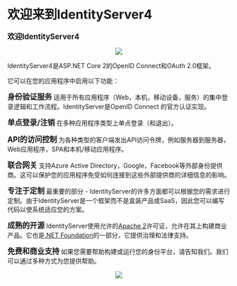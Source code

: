 # 欢迎来到IdentityServer4

**<big>欢迎IdentityServer4</big>**     

<div align="center">
<img src="https://identityserver4.readthedocs.io/en/latest/_images/logo.png"/>
</div>   

IdentityServer4是ASP\.NET Core 2的OpenID Connect和OAuth 2.0框架。  

它可以在您的应用程序中启用以下功能：   

**<big>身份验证服务</big>**
适用于所有应用程序（Web，本机，移动设备，服务）的集中登录逻辑和工作流程。IdentityServer是OpenID Connect 的官方认证实现。  

**<big>单点登录/注销</big>**
在多种应用程序类型上单点登录（和退出）。  

**<big>API的访问控制</big>**
为各种类型的客户端发出API访问令牌，例如服务器到服务器，Web应用程序，SPA和本机/移动应用程序。  

**<big>联合网关</big>**
支持Azure Active Directory，Google，Facebook等外部身份提供商。这可以保护您的应用程序免受如何连接到这些外部提供商的详细信息的影响。  

**<big>专注于定制</big>**
最重要的部分 - IdentityServer的许多方面都可以根据您的需求进行定制。由于IdentityServer是一个框架而不是盒装产品或SaaS，因此您可以编写代码以使系统适应您的方案。  

**<big>成熟的开源</big>**
IdentityServer使用允许的[Apache 2](https://www.apache.org/licenses/LICENSE-2.0)许可证，允许在其上构建商业产品。它也是[.NET Foundation](https://dotnetfoundation.org/)的一部分，它提供治理和法律支持。  

**<big>免费和商业支持</big>**
如果您需要帮助构建或运行您的身份平台，请告知我们。我们可以通过多种方式为您提供帮助。

<div align="center">
<img src="https://identityserver4.readthedocs.io/en/latest/_images/logo.png"/>
</div>   